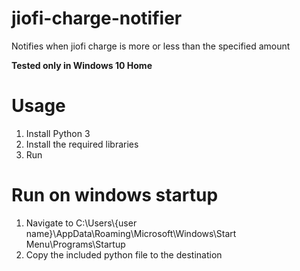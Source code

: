 # jiofi-charge-notifier
Notifies when jiofi charge is more or less than the specified amount

**Tested only in Windows 10 Home**

# Usage
1. Install Python 3
2. Install the required libraries
3. Run

# Run on windows startup
1. Navigate to C:\Users\\{user name}\AppData\Roaming\Microsoft\Windows\Start Menu\Programs\Startup
2. Copy the included python file to the destination
